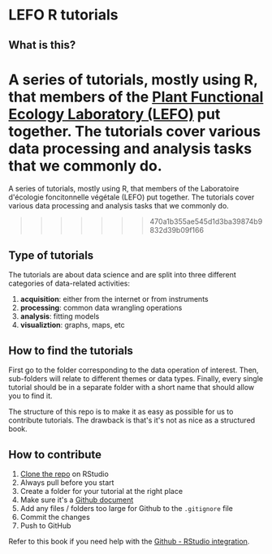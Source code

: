 # LEFO R tutorials

## What is this?
A series of tutorials, mostly using R, that members of the [Plant Functional Ecology Laboratory (LEFO)](www.lefo.ca) put together. The tutorials cover various data processing and analysis tasks that we commonly do.
=======
A series of tutorials, mostly using R, that members of the Laboratoire d'écologie foncitonnelle végétale (LEFO) put together. The tutorials cover various data processing and analysis tasks that we commonly do.
>>>>>>> 470a1b355ae545d1d3ba39874b9832d39b09f166

## Type of tutorials
The tutorials are about data science and are split into three different categories of data-related activities:

1. **acquisition**: either from the internet or from instruments
2. **processing**: common data wrangling operations
3. **analysis**: fitting models
4. **visualiztion**: graphs, maps, etc

## How to find the tutorials
First go to the folder corresponding to the data operation of interest. Then, sub-folders will relate to different themes or data types. Finally, every single tutorial should be in a separate folder with a short name that should allow you to find it.

The structure of this repo is to make it as easy as possible for us to contribute tutorials. The drawback is that's it's not as nice as a structured book.

## How to contribute

1. [Clone the repo](https://happygitwithr.com/rstudio-git-github.html) on RStudio
2. Always pull before you start
3. Create a folder for your tutorial at the right place
4. Make sure it's a [Github document](https://rmarkdown.rstudio.com/github_document_format.html)
5. Add any files / folders too large for Github to the `.gitignore` file
6. Commit the changes
7. Push to GitHub

Refer to this book if you need help with the [Github - RStudio integration](https://happygitwithr.com/index.html).


